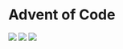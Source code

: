 # Advent of Code

![](https://img.shields.io/badge/day%20📅-12-blue)
![](https://img.shields.io/badge/stars%20⭐-15-yellow)
![](https://img.shields.io/badge/days%20completed-7-red)